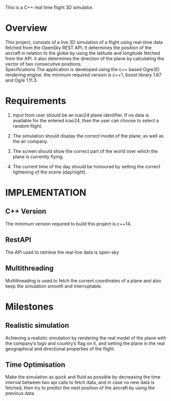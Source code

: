 This is a C++ real time flight 3D simulator.

# Overview
This project, consists of a live 3D simulation of a flight using real-time data fetched from the OpenSky REST API. It determines the position of the aircraft in relation to the globe by using the latitude and longitude fetched from the API. it also determines the direction of the plane by calculating the vector of two consecutive positions.  
Specifications
The application is developed using the c++ based Ogre3D rendering engine. the minimum required version is c++1, boost library 1.67 and Ogre 1.11.3.

# Requirements

1) Input from user should be an icao24 plane identifier.
	If no data is available for the entered icao24, then the user can choose to select a random flight.

2) The simulation should display the correct model of the plane, as well as the air company.
3) The screen should show the correct part of the world over which the plane is currently flying.
4) The current time of the day should be honoured by setting the correct lightening of the scene (day/night).

# IMPLEMENTATION  

## C++ Version 
The minimum version required to build this project is c++14.

## RestAPI 
The API used to retrieve the real-live data is open-sky

## Multithreading 
Multithreading is used to fetch the current coordinates of a plane and also keep the simulation smooth
and interruptable.

# Milestones
## Realistic simulation 
Achieving a realistic simulation by rendering the real model of the plane with the company’s logo and country’s flag on it, and setting the plane in the real geographical and directional properties of the flight.
## Time Optimisation 
Make the simulation as quick and fluid as possible by decreasing the time interval between two api calls to fetch data, and in case no new data is fetched, then try to predict the next position of the aircraft by using the previous data.
